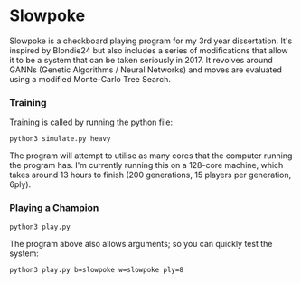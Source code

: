 # Slowpoke

Slowpoke is a checkboard playing program for my 3rd year dissertation. It's inspired by Blondie24 but also includes a series of modifications that allow it to be a system that can be taken seriously in 2017. It revolves around GANNs (Genetic Algorithms / Neural Networks) and moves are evaluated using a modified Monte-Carlo Tree Search. 

### Training

Training is called by running the python file:

    python3 simulate.py heavy

The program will attempt to utilise as many cores that the computer running the program has. I'm currently running this on a 128-core machine, which takes around 13 hours to finish (200 generations, 15 players per generation, 6ply).

### Playing a Champion

    python3 play.py

The program above also allows arguments; so you can quickly test the system:

    python3 play.py b=slowpoke w=slowpoke ply=8
